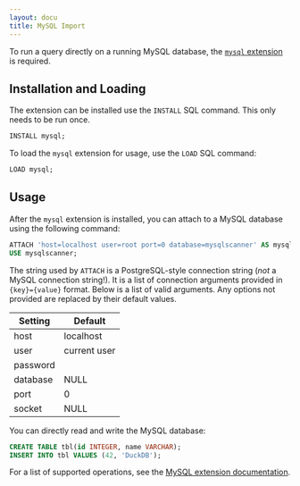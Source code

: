 ```yaml
---
layout: docu
title: MySQL Import
---
```


To run a query directly on a running MySQL database, the [`mysql` extension](../../extensions/mysql) is required.

## Installation and Loading

The extension can be installed use the `INSTALL` SQL command. This only needs to be run once.

```sql
INSTALL mysql;
```

To load the `mysql` extension for usage, use the `LOAD` SQL command:

```sql
LOAD mysql;
```

## Usage

After the `mysql` extension is installed, you can attach to a MySQL database using the following command:

```sql
ATTACH 'host=localhost user=root port=0 database=mysqlscanner' AS mysql_db (TYPE mysql_scanner, READ_ONLY);
USE mysqlscanner;
```

The string used by `ATTACH` is a PostgreSQL-style connection string (_not_ a MySQL connection string!). It is a list of connection arguments provided in `{key}={value}` format. Below is a list of valid arguments. Any options not provided are replaced by their default values.

| Setting  |   Default    |
|----------|--------------|
| host     | localhost    |
| user     | current user |
| password |              |
| database | NULL         |
| port     | 0            |
| socket   | NULL         |

You can directly read and write the MySQL database:

```sql
CREATE TABLE tbl(id INTEGER, name VARCHAR);
INSERT INTO tbl VALUES (42, 'DuckDB');
```

For a list of supported operations, see the [MySQL extension documentation](../../extensions/mysql#supported-operations).
